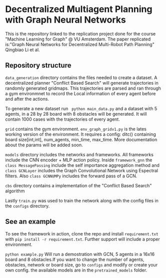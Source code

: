 # Decentralized Multiagent Planning with Graph Neural Networks

This is the repository linked to the replication project done for the course "Machine Learning for Graph" @ VU Amsterdam.
The paper replicated is:"Graph Neural Networks for Decentralized Multi-Robot Path Planning" Qingbiao Li et al.

## Repository structure

```data_generation``` directory contains the files needed to create a dataset. A decentralized planner "Conflict Based Search" will generate trajectories in randomly generated gridmaps. This trajectories are parsed and ran through a gym environmnet to record the Local information of every agent before and after the actions.

To generate a new dataset run ``` python main_data.py``` and a dataset with 5 agents, in a 28 by 28 board with 8 obstacles will be generated. It will contain 1000 cases with the trajectories of every agent.

```grid``` contains the gym environment. ```env_graph_gridv1.py``` is the lates working version of the environment. It requires a config: ditc() containing board size[int,int], num_agents, min_time, max_time. More documentation about the params will be added soon.

```models``` directory includes the networks and frameworks. All frameworks include the CNN encoder + MLP action policy. Inside ```framework_gnn``` the ```class MessagePassing``` include the self importance aggregation method and ```class GCNLayer``` includes the Graph Convolutional Network using Espectral filters. Also ```class GCNNUMPy``` includes the forward pass of a GCN.

```cbs``` directory contains a implementation of the "Conflict Based Search" algorithm

Lastly ```train.py``` was used to train the network along with the config files in the ```configs``` directory.

## See an example

To see the framework in action, clone the repo and install ```requirement.txt``` with ```pip install -r requirement.txt```. Further support will include a proper environment.

```python example.py``` Will run a demostration with GCN, 5 agents in a 16x16 board and 8 obstacles.If you want to change the number of agents, obstacles, network or board size, go to ```configs``` and modify or create your own config. the available models are in the ```pretrained_models``` folder.


